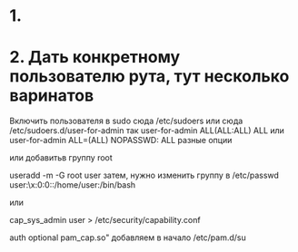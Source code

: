 # 1. 


# 2. Дать конкретному пользователю рута, тут несколько варинатов
Включить пользователя в sudo
сюда /etc/sudoers или сюда  /etc/sudoers.d/user-for-admin
так user-for-admin ALL(ALL:ALL) ALL или 
user-for-admin ALL=(ALL) NOPASSWD: ALL
разные опции

или добавитьв группу root

useradd -m -G root user
затем, нужно изменить группу в /etc/passwd
user:\x:0:0::/home/user:/bin/bash

или

cap_sys_admin user > /etc/security/capability.conf

auth     optional     pam_cap.so"  добавляем в начало /etc/pam.d/su
